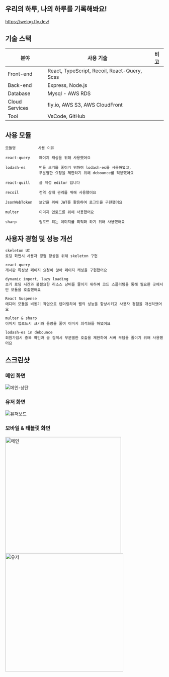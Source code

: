 ## 우리의 하루, 나의 하루를 기록해봐요!
https://welog.fly.dev/
<!-- 오늘 하루는 무슨 일이 있으셨나요<br>
다른 사람들은 무슨 일이 있었는지 구경해봐요<br> -->

<!-- ## 📒 목차
- [기술스택](#-기술스택)
- [사용모듈](#-사용모듈)
- [성능개선](#-성능개선) -->

## 기술 스택
| 분야            | 사용 기술                                          | 비고  |
| -------------- | ------------------------------------------------ | ---- |
| Front-end      | React, TypeScript, Recoil, React-Query, Scss     |
| Back-end       | Express, Node.js                                 |
| Database       | Mysql - AWS RDS                                  |
| Cloud Services | fly.io, AWS S3, AWS CloudFront                   |
| Tool           | VsCode, GitHub                                   |

## 사용 모듈
```
모듈명          사용 이유          

react-query    페이지 캐싱을 위해 사용했어요

lodash-es      번들 크기를 줄이기 위하여 lodash-es를 사용하였고,
               무분별한 요청을 제한하기 위해 debounce를 적용했어요
               
react-quill    글 작성 editor 입니다

recoil         전역 상태 관리를 위해 사용했어요

JsonWebToken   보안을 위해 JWT를 활용하여 로그인을 구현했어요

multer         이미지 업로드를 위해 사용했어요

sharp          업로드 되는 이미지를 최적화 하기 위해 사용했어요
```

## 사용자 경험 및 성능 개선
```
skeleton UI
로딩 화면시 사용자 경험 향상을 위해 skeleton 구현

react-query
게시판 특성상 페이지 요청이 많아 페이지 캐싱을 구현했어요

dynamic import, lazy loading
초기 로딩 시간과 불필요한 리소스 낭비를 줄이기 위하여 코드 스플리팅을 통해 필요한 곳에서만 모듈을 호출했어요

React Suspense
에디터 모듈을 비동기 작업으로 렌더링하여 웹의 성능을 향상시키고 사용자 경험을 개선하였어요

multer & sharp
이미지 업로드시 크기와 용량을 줄여 이미지 최적화를 하였어요

lodash-es in debounce 
회원가입시 중복 확인과 글 검색시 무분별한 호출을 제한하여 서버 부담을 줄이기 위해 사용했어요
```

## 스크린샷

### 메인 화면
![메인-상단](https://github.com/woo-dev-log/welog/assets/110772642/272f3f66-fed7-4382-99ed-b3185e776d23)

### 유저 화면
![유저보드](https://github.com/woo-dev-log/welog/assets/110772642/d2b06569-f1d6-4d99-bf5e-790c8dc7e022)

### 모바일 & 태블릿 화면
<img width="368" alt="메인" src="https://github.com/woo-dev-log/welog/assets/110772642/ed7351b9-3c76-474d-afa1-0d3c018a8e41">
<img width="375" alt="유저" src="https://github.com/woo-dev-log/welog/assets/110772642/0021d8ef-772c-4657-8d38-f4c8fbb08ff1">

